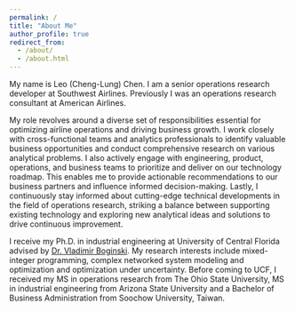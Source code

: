 ```yaml
---
permalink: /
title: "About Me"
author_profile: true
redirect_from: 
  - /about/
  - /about.html
---
```


My name is Leo (Cheng-Lung) Chen. I am a senior operations research developer at Southwest Airlines. Previously I was an operations research consultant at American Airlines. 

My role revolves around a diverse set of responsibilities essential for optimizing airline operations and driving business growth. I work closely with cross-functional teams and analytics professionals to identify valuable business opportunities and conduct comprehensive research on various analytical problems. I also actively engage with engineering, product, operations, and business teams to prioritize and deliver on our technology roadmap. This enables me to provide actionable recommendations to our business partners and influence informed decision-making. Lastly, I continuously stay informed about cutting-edge technical developments in the field of operations research, striking a balance between supporting existing technology and exploring new analytical ideas and solutions to drive continuous improvement.

I receive my Ph.D. in industrial engineering at University of Central Florida advised by [Dr. Vladimir Boginski](https://iems.ucf.edu/faculty/vladimir-boginski/). My research interests include mixed-integer programming, complex networked system modeling and optimization and optimization under uncertainty. Before coming to UCF, I received my MS in operations research from The Ohio State University, MS in industrial engineering from Arizona State University and a Bachelor of Business Administration from Soochow University, Taiwan.